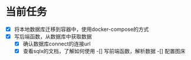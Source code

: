# 当前任务
-[x] 将本地数据库迁移到容器中，使用docker-compose的方式
-[x] 写后端函数，从数据库中获取数据
  -[x] 确认数据库connect的连接url
  -[x] 查看sqlx的文档，了解如何使用
-[] 写前端函数，解析数据
-[] 配置图床
